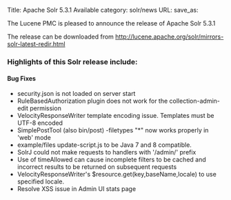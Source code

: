 Title: Apache Solr 5.3.1 Available
category: solr/news
URL: 
save_as: 

The Lucene PMC is pleased to announce the release of Apache Solr 5.3.1

The release can be downloaded from <http://lucene.apache.org/solr/mirrors-solr-latest-redir.html>

### Highlights of this Solr release include:
#### Bug Fixes

* security.json is not loaded on server start
* RuleBasedAuthorization plugin does not work for the collection-admin-edit permission
* VelocityResponseWriter template encoding issue. Templates must be UTF-8 encoded
* SimplePostTool (also bin/post) -filetypes "*" now works properly in 'web' mode
* example/files update-script.js to be Java 7 and 8 compatible.
* SolrJ could not make requests to handlers with '/admin/' prefix
* Use of timeAllowed can cause incomplete filters to be cached and incorrect results to be returned on subsequent requests
* VelocityResponseWriter's $resource.get(key,baseName,locale) to use specified locale.
* Resolve XSS issue in Admin UI stats page

